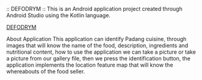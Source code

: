 :: DEFODRYM ::
This is an Android application project created through Android Studio using the Kotlin language.

[DEFODRYM](https://github.com/Muhammad-Ridwan/Defodrym)

About Application
This application can identify Padang cuisine, through images that will know the name of the food, description, ingredients and nutritional content, how to use the application we can take a picture or take a picture from our gallery file, then we press the identification button, the application implements the location feature map that will know the whereabouts of the food seller.
